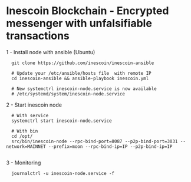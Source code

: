# Inescoin Blockchain - Encrypted messenger with unfalsifiable transactions

1 - Install node with ansible (Ubuntu)

```
  git clone https://github.com/inescoin/inescoin-ansible
  
  # Update your /etc/ansible/hosts file  with remote IP
  cd inescoin-ansible && ansible-playbook inescoin.yml
   
  # New systemctrl inescoin-node.service is now available
  # /etc/systemd/system/inescoin-node.service
```

2 - Start inescoin node

```
  # With service
  systemctrl start inescoin-node.service
  
  # With bin
  cd /opt/
  src/bin/inescoin-node --rpc-bind-port=8087 --p2p-bind-port=3031 --network=MAINNET --prefix=moon --rpc-bind-ip=IP --p2p-bind-ip=IP
  
```

3 - Monitoring
```
  journalctrl -u inescoin-node.service -f
```


